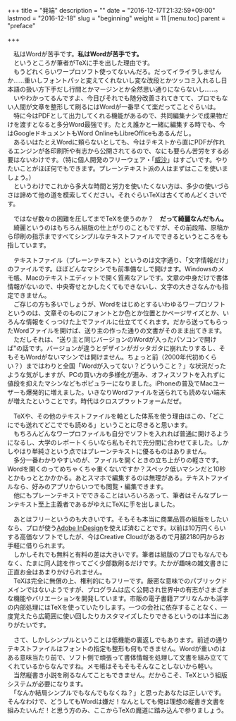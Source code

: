 +++
title = "発端"
description = ""
date = "2016-12-17T21:32:59+09:00"
lastmod = "2016-12-18"
slug = "beginning"
weight = 11
[menu.toc]
    parent = "preface"

+++

&#x3000;私はWordが苦手です。**私はWordが苦手です。**  
　というところが筆者がTeXに手を出した理由です。  
　もうどれくらいワープロソフト使ってないんだろ。だってイライラしませんか……重いしフォントパッと変えてくれないし変な改段とかツッコミ入れるし日本語の扱い方下手だし行間とかマージンとか全然思い通りにならないし……。  
　いやわかってるんですよ、今日びそれでも随分改善されてきてて、プロでもない人間が文章を整形して刷るにはWordが一番早くて楽だってことぐらいは。  
　特に今はPDFとして出力してくれる機能があるので、共同編集ナシで成果物だけを渡すとなると多分Word最強です。たとえ誰かと一緒に編集する時でも、今はGoogleドキュメントもWord OnlineもLibreOfficeもあるんだし。  
　あるいはたとえWordに頼らないとしても、今はテキストから直にPDFが作れるエンジンが各印刷所や有志から公開されてるので、なにも要らん苦労をする必要はないわけです。（特に個人開発のフリーウェア・「[威沙](http://tokimi.sylphid.jp/?FrontPage)」はすごいです。やりたいことがほぼ何でもできます。プレーンテキスト派の人はまずはここを使いましょう。）  
　というわけでこれから多大な時間と労力を使いたくない方は、多少の使いづらさは諦めて他の道を模索してください。それぐらいTeXは古くてめんどくさいです。

　ではなぜ数々の困難を圧してまでTeXを使うのか？　**だって綺麗なんだもん。**  
　綺麗というのはもちろん組版の仕上がりのこともですが、その前段階、原稿から印刷の指示まですべてシンプルなテキストファイルでできるというところをも指しています。

　テキストファイル（プレーンテキスト）というのは文字通り、「文字情報だけ」のファイルです。ほぼどんなマシンでも前準備なしで開けます。Windowsのメモ帳、Macのテキストエディットで開く質素なアレです。文章の中身だけで書体情報がないので、中央寄せとかしたくてもできないし、文字の大きさなんかも指定できません。  
　ご存じの方も多いでしょうが、Wordをはじめとするいわゆるワープロソフトというのは、文章そのものにフォントとか色とか位置とかページサイズとか、いろんな情報をくっつけた上でファイルに仕立ててくれます。だから送ってもらったWordファイルを開けば、送り主の作った通りの文書がそのまま出てきます。  
　ただしそれは、“送り主と同じバージョンのWordが入ったパソコンで開けば”の話です。バージョンが違うとデザインがガッタガタに崩れたりするし、そもそもWordがないマシンでは開けません。ちょっと前（2000年代初めくらい？）まではわりと全国「Wordが入ってない？どういうこと？」な状況だったような気がしますが、PCの買い方の多様化が進み、オフィスソフトを入れずに値段を抑えたマシンなどもポピュラーになりました。iPhoneの普及でMacユーザーも爆発的に増えました。いきなりWordファイルを送られても読めない端末が増えたということです。時代はクロスプラットフォームだぜ。

　TeXや、その他のテキストファイルを軸とした体系を使う理由はこの、「どこにでも送れてどこででも読める」ということに尽きると思います。  
　もちろんどんなワープロファイルも自分でソフトを入れれば普通に開けるようになるし、大学のレポートくらいなら私もそれで充分間に合わせてました。しかしやはり単純さという点ではプレーンテキストに優るものはありません。  
　多分一番わかりやすいのが、ファイルを開くときの立ち上がりの軽さです。Wordを開くのってめちゃくちゃ重くないですか？スペック低いマシンだと10秒とかもっととかかかる。あとスマホで編集するのは無理がある。テキストファイルなら、好みのアプリからいつでも閲覧・編集できます。  
　他にもプレーンテキストでできることはいろいろあって、筆者はそんなプレーンテキスト至上主義者であるがゆえにTeXに手を出しました。

　あとはフリーというのも大きいです。そもそも本当に商業品質の組版をしたいなら、プロが使う[Adobe InDesign](http://www.adobe.com/jp/products/indesign.html)を使えば済むことです。以前は10万円くらいする高価なソフトでしたが、今はCreative Cloudがあるので月額2180円からお手軽に借りられます。  
　しかしそれでも無料と有料の差は大きいです。筆者は組版のプロでもなんでもなく、たまに同人誌を作ってごく少部数刷るだけです。たかが趣味の雑文書きに正直お金はあまりかけられません。  
　TeXは完全に無償の上、権利的にもフリーです。厳密な意味でのパブリックドメインではないようですが、プログラムは広く公開され世界中の有志がさまざまな機能やバリエーションを開発しています。市販の電子書籍アプリなんかも活字の内部処理にはTeXを使っていたりします。一つの会社に依存することなく、一度覚えたら広範囲に使い回したりカスタマイズしたりできるというのは本当にありがたいです。

　さて、しかしシンプルということは低機能の裏返しでもあります。前述の通りテキストファイルはフォントの指定も整形も何もできません。Wordが重いのはある意味当たり前で、ソフト側で頑張って書体情報を処理して文書を組み立ててくれているからなんですね。メモ帳はそもそもそんなことしないから軽い。  
　当然縦書き小説を刷るなんてこともできません。だからこそ、TeXという組版システムが必要になります。  
　「なんか結局シンプルでもなんでもなくね？」と思ったあなたは正しいです。そんなわけで、どうしてもWordは嫌だ！なんとしても俺は理想の縦書き文書を組みたいんだ！と思う方のみ、ここからTeXの魔道に踏み込んで参りましょう。